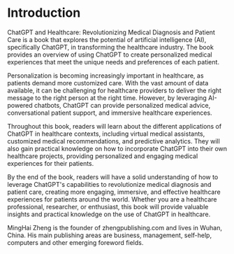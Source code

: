 # Introduction

ChatGPT and Healthcare: Revolutionizing Medical Diagnosis and Patient Care is a book that explores the potential of artificial intelligence (AI), specifically ChatGPT, in transforming the healthcare industry. The book provides an overview of using ChatGPT to create personalized medical experiences that meet the unique needs and preferences of each patient.

Personalization is becoming increasingly important in healthcare, as patients demand more customized care. With the vast amount of data available, it can be challenging for healthcare providers to deliver the right message to the right person at the right time. However, by leveraging AI-powered chatbots, ChatGPT can provide personalized medical advice, conversational patient support, and immersive healthcare experiences.

Throughout this book, readers will learn about the different applications of ChatGPT in healthcare contexts, including virtual medical assistants, customized medical recommendations, and predictive analytics. They will also gain practical knowledge on how to incorporate ChatGPT into their own healthcare projects, providing personalized and engaging medical experiences for their patients.

By the end of the book, readers will have a solid understanding of how to leverage ChatGPT's capabilities to revolutionize medical diagnosis and patient care, creating more engaging, immersive, and effective healthcare experiences for patients around the world. Whether you are a healthcare professional, researcher, or enthusiast, this book will provide valuable insights and practical knowledge on the use of ChatGPT in healthcare.

MingHai Zheng is the founder of zhengpublishing.com and lives in Wuhan, China. His main publishing areas are business, management, self-help, computers and other emerging foreword fields.
